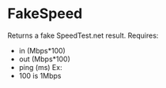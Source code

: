 # FakeSpeed
Returns a fake SpeedTest.net result.
Requires:
- in (Mbps*100)
- out (Mbps*100)
- ping (ms)
Ex:
- 100 is 1Mbps
